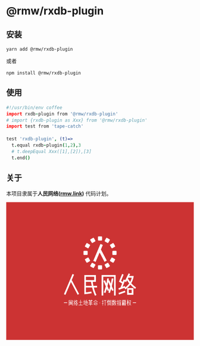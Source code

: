 <!-- 本文件由 ./readme.make.md 自动生成，请不要直接修改此文件 -->

# @rmw/rxdb-plugin

##  安装

```
yarn add @rmw/rxdb-plugin
```

或者

```
npm install @rmw/rxdb-plugin
```

## 使用

```coffee
#!/usr/bin/env coffee
import rxdb-plugin from '@rmw/rxdb-plugin'
# import {rxdb-plugin as Xxx} from '@rmw/rxdb-plugin'
import test from 'tape-catch'

test 'rxdb-plugin', (t)=>
  t.equal rxdb-plugin(1,2),3
  # t.deepEqual Xxx([1],[2]),[3]
  t.end()

```

## 关于

本项目隶属于**人民网络([rmw.link](//rmw.link))** 代码计划。

![人民网络](https://raw.githubusercontent.com/rmw-link/logo/master/rmw.red.bg.svg)
